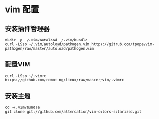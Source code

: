 # vim 配置
## 安装插件管理器

```
mkdir -p ~/.vim/autoload ~/.vim/bundle
curl -LSso ~/.vim/autoload/pathogen.vim https://github.com/tpope/vim-pathogen/raw/master/autoload/pathogen.vim
```
 
## 配置VIM
```
curl -LSso ~/.vimrc https://github.com/remoting/linux/raw/master/vim/.vimrc
```

## 安装主题
```
cd ~/.vim/bundle
git clone git://github.com/altercation/vim-colors-solarized.git
```